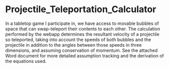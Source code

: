 # Projectile_Teleportation_Calculator

In a tabletop game I participate in, we have access to movable bubbles of space that can swap-teleport their contents to 
each other. The calculation performed by the webapp determines the resultant velocity of a projectile so teleported, 
taking into account the speeds of both bubbles and the projectile in addition to the angles between those speeds in three 
dimensions, and assuming conservation of momentum. See the attached Word document for more detailed assumption tracking and
the derivation of the equations used.
